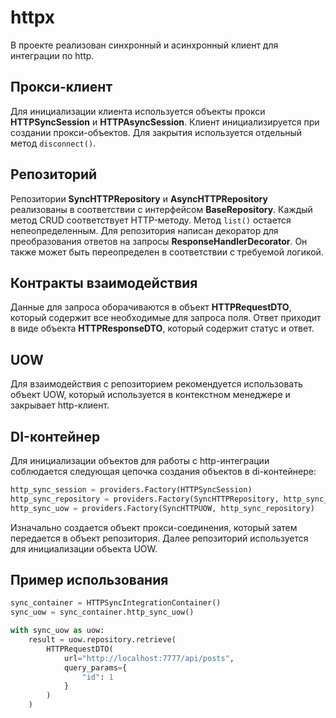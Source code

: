 # httpx

В проекте реализован синхронный и асинхронный клиент для интеграции по http.

## Прокси-клиент

Для инициализации клиента используется объекты прокси **HTTPSyncSession** и **HTTPAsyncSession**. Клиент инициализируется при создании прокси-объектов. Для закрытия используется отдельный метод `disconnect()`.

## Репозиторий

Репозитории **SyncHTTPRepository** и **AsyncHTTPRepository** реализованы в соответствии с интерфейсом **BaseRepository**. Каждый метод CRUD соответствует HTTP-методу. Метод `list()` остается непеопределенным.
Для репозитория написан декоратор для преобразования ответов на запросы **ResponseHandlerDecorator**. Он также может быть переопределен в соответствии с требуемой логикой.

## Контракты взаимодействия

Данные для запроса оборачиваются в объект **HTTPRequestDTO**, который содержит все необходимые для запроса поля. Ответ приходит в виде объекта **HTTPResponseDTO**, который содержит статус и ответ.

## UOW

Для взаимодействия с репозиторием рекомендуется использовать объект UOW, который используется в контекстном менеджере и закрывает http-клиент.

## DI-контейнер

Для инициализации объектов для работы с http-интеграции соблюдается следующая цепочка создания объектов в di-контейнере:

```python
http_sync_session = providers.Factory(HTTPSyncSession)
http_sync_repository = providers.Factory(SyncHTTPRepository, http_sync_session)
http_sync_uow = providers.Factory(SyncHTTPUOW, http_sync_repository)
```

Изначально создается объект прокси-соединения, который затем передается в объект репозитория.
Далее репозиторий используется для инициализации объекта UOW.

## Пример использования

```python
sync_container = HTTPSyncIntegrationContainer()
sync_uow = sync_container.http_sync_uow()

with sync_uow as uow:
    result = uow.repository.retrieve(
        HTTPRequestDTO(
            url="http://localhost:7777/api/posts",
            query_params={
                "id": 1
            }
        )
    )
```
